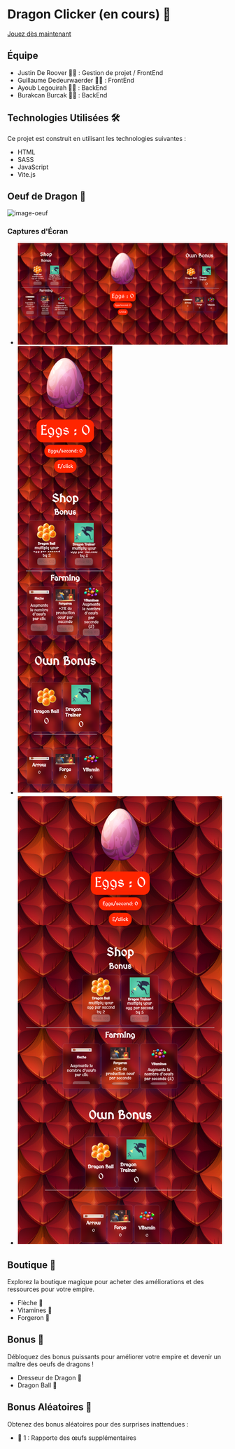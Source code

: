 # Dragon Clicker (en cours) 🐉

[Jouez dès maintenant](URL_DU_SITE)

## Équipe

- Justin De Roover 🧙‍♂️ : Gestion de projet / FrontEnd
- Guillaume Dedeurwaerder 👨‍💻 : FrontEnd
- Ayoub Legouirah 🧙‍♂️ : BackEnd
- Burakcan Burcak 👨‍💻 : BackEnd

## Technologies Utilisées 🛠️

Ce projet est construit en utilisant les technologies suivantes :

- HTML
- SASS
- JavaScript
- Vite.js

## Oeuf de Dragon 🥚

![image-oeuf](https://img.freepik.com/vecteurs-libre/oeufs-dragon-dessin-anime-differents-ensembles-coquilles-oeufs_107791-12408.jpg?w=1380&t=st=1698066992~exp=1698067592~hmac=bb49b62274d5b328a068983f7ae02da4f89a0ae7fbe36c6146f3704f0afe9b5f)

### Captures d'Écran

- ![Format Desktop](./assets/screen/Eggs-desktop.png)
- ![Format Mobile](./assets/screen/Eggs-mobile.png)
- ![Format tablet](./assets/screen/Eggs-tablet.png)

## Boutique 🏪

Explorez la boutique magique pour acheter des améliorations et des ressources pour votre empire.

- Flèche 🏹
- Vitamines 💊
- Forgeron 🔨

## Bonus 🌟

Débloquez des bonus puissants pour améliorer votre empire et devenir un maître des oeufs de dragons !

- Dresseur de Dragon 🐉
- Dragon Ball 🐲

## Bonus Aléatoires 🎲

Obtenez des bonus aléatoires pour des surprises inattendues :

- 🥚 1 : Rapporte des œufs supplémentaires
